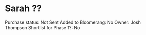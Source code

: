 # Sarah ??

Purchase status: Not Sent
Added to Bloomerang: No
Owner: Josh Thompson
Shortlist for Phase 1?: No